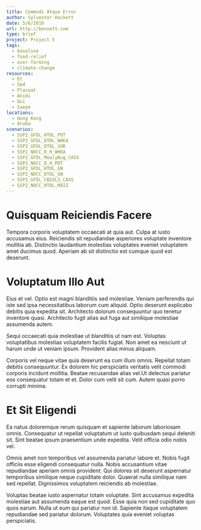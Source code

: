 ```yaml
---
title: Commodi Atque Error
author: Sylvester Hackett
date: 5/6/2016
url: http://bennett.com
type: brief
project: Project 5
tags:
  - baseline
  - food-relief
  - over-farming
  - climate-change
resources:
  - Et
  - Sed
  - Placeat
  - Animi
  - Qui
  - Saepe
locations:
  - Hong Kong
  - Aruba
scenarios:
  - SSP2_GFDL_HTOL_POT
  - SSP2_GFDL_DTOL_WHEA
  - SSP2_GFDL_DTOL_SOR
  - SSP2_NOCC_D_H_WHEA
  - SSP2_GFDL_MealyBug_CASS
  - SSP2_NOCC_D_H_POT
  - SSP2_GFDL_HTOL_GN
  - SSP2_NOCC_DTOL_GN
  - SSP2_GFDL_CBIOL3_CASS
  - SSP2_NOCC_HTOL_MAIZ
---
```


# Quisquam Reiciendis Facere
Tempora corporis voluptatem occaecati at quia aut. Culpa at iusto accusamus eius. Reiciendis sit repudiandae asperiores voluptate inventore mollitia ab. Distinctio laudantium molestias voluptates eveniet voluptatem amet ducimus quod. Aperiam ab sit distinctio est cumque quod est deserunt.

# Voluptatum Illo Aut
Eius et vel. Optio est magni blanditiis sed molestiae. Veniam perferendis qui iste sed ipsa necessitatibus laborum cum aliquid. Optio deserunt explicabo debitis quia expedita sit. Architecto dolorum consequuntur quo tenetur inventore quasi. Architecto fugit alias aut fuga aut similique molestiae assumenda autem.
 Sequi occaecati quia molestiae ut blanditiis ut nam est. Voluptas voluptatibus molestias voluptatem facilis fugiat. Non amet ea nesciunt ut harum unde ut veniam ipsum. Provident alias minus aliquam.
 Corporis vel neque vitae quia deserunt ea cum illum omnis. Repellat totam debitis consequuntur. Ex dolorem hic perspiciatis veritatis velit commodi corporis incidunt mollitia. Beatae recusandae alias vel.Ut delectus pariatur eos consequatur totam et et. Dolor cum velit sit cum. Autem quasi porro corrupti minima.

# Et Sit Eligendi
Ea natus doloremque rerum quisquam et sapiente laborum laboriosam omnis. Consequatur ut repellat voluptatum ut iusto quibusdam sequi deleniti sit. Sint beatae ipsum praesentium unde expedita. Velit officia odio nobis vel.
 Omnis amet non temporibus vel assumenda pariatur labore et. Nobis fugit officiis esse eligendi consequatur nulla. Nobis accusantium vitae repudiandae aperiam omnis provident. Qui dolores sit deserunt aspernatur temporibus similique neque cupiditate dolor. Quaerat nulla similique nam sed repellat. Dignissimos voluptatem reiciendis ab molestiae.
 Voluptas beatae iusto aspernatur totam voluptate. Sint accusamus expedita molestiae aut assumenda eaque est quod. Esse quia non sed cupiditate quo quos earum. Nulla ut eum qui pariatur non id. Sapiente itaque voluptatem repudiandae sed pariatur dolorum. Voluptates quia eveniet voluptas perspiciatis.
